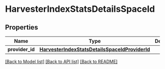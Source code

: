 # HarvesterIndexStatsDetailsSpaceId

## Properties
Name | Type | Description | Notes
------------ | ------------- | ------------- | -------------
**provider_id** | [**HarvesterIndexStatsDetailsSpaceIdProviderId**](HarvesterIndexStatsDetailsSpaceIdProviderId.md) |  | [optional] 

[[Back to Model list]](../README.md#documentation-for-models) [[Back to API list]](../README.md#documentation-for-api-endpoints) [[Back to README]](../README.md)

